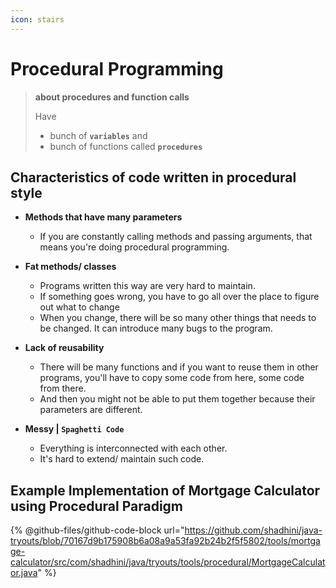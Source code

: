```yaml
---
icon: stairs
---
```


# Procedural Programming

> **about procedures and function calls**
>
> Have
>
> * bunch of **`variables`** and
> * bunch of functions called **`procedures`**



## Characteristics of code written in procedural style

*   **Methods that have many parameters**

    * If you are constantly calling methods and passing arguments, that means you're doing procedural programming.


*   **Fat methods/ classes**

    * Programs written this way are very hard to maintain.
    * If something goes wrong, you have to go all over the place to figure out what to change &#x20;
    * When you change, there will be so many other things that needs to be changed. It can introduce  many bugs to the program.


*   **Lack of reusability**

    * There will be many functions and if you want to reuse them in other programs, you'll have to copy some code from here, some code from there.
    * And then you might not be able to put them together because their parameters are different.


* **Messy | `Spaghetti Code`**
  * Everything is interconnected with each other.
  * It's hard to extend/ maintain such code.



## Example Implementation of Mortgage Calculator using Procedural Paradigm&#x20;

{% @github-files/github-code-block url="https://github.com/shadhini/java-tryouts/blob/70167d9b175908b6a08a9a53fa92b24b2f5f5802/tools/mortgage-calculator/src/com/shadhini/java/tryouts/tools/procedural/MortgageCalculator.java" %}



